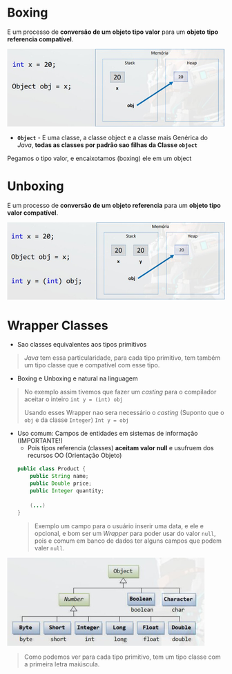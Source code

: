 # Boxing

E um processo de **conversão de um objeto tipo valor** para um **objeto tipo referencia compatível**.

![Boxing](./boxingUnboxingWeapper/boxing.jpg)

- **`Object`** - E uma classe, a classe object e a classe mais Genérica do *Java*, **todas as classes por padrão sao filhas da Classe `object`**

Pegamos o tipo valor, e encaixotamos (boxing) ele em um object

# Unboxing

E um processo de **conversão de um objeto referencia** para um **objeto tipo valor compatível**.

![Unboxing](./boxingUnboxingWeapper/unboxing.jpg)

# Wrapper Classes

- Sao classes equivalentes aos tipos primitivos
> *Java* tem essa particularidade, para cada tipo primitivo, tem também um tipo classe que e compatível com esse tipo.
- Boxing e Unboxing e natural na linguagem
> No exemplo assim tivemos que fazer um *casting* para o compilador aceitar o inteiro `int y = (int) obj`
>
> Usando esses Wrapper nao sera necessário o *casting* (Suponto que o `obj` e da classe `Integer`) `Int y = obj`
- Uso comum: Campos de entidades em sistemas de informação (IMPORTANTE!)
    - Pois tipos referencia (classes) **aceitam valor null** e usufruem dos recursos OO (Orientação Objeto)
    ```java
    public class Product {
        public String name;
        public Double price;
        public Integer quantity;
        
        (...)
    }
    ```
    > Exemplo um campo para o usuário inserir uma data, e ele e opcional, e bom ser um *Wrapper* para poder usar do valor `null`, pois e comum em banco de dados ter alguns campos que podem valer `null`.

![Wrapper](./boxingUnboxingWeapper/wrapper.jpg)
> Como podemos ver para cada tipo primitivo, tem um tipo classe com a primeira letra maiúscula.